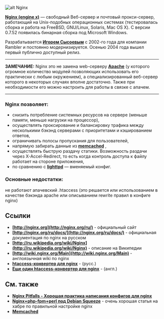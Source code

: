 ![alt Nginx](https://raw.github.com/uran1980/my-blog/master/Nginx/images/nginx-logo.png)

**[Nginx (engine x)](http://nginx.org/ru/)** — свободный Веб-сервер и почтовый прокси-сервер, работающий на Unix-подобных операционных системах (тестировалась сборка и работа на FreeBSD, GNU/Linux, Solaris, Mac OS X). С версии 0.7.52 появилась бинарная сборка под Microsoft Windows.

Разрабатывается **[Игорем Сысоевым](http://ru.wikipedia.org/wiki/%D0%A1%D1%8B%D1%81%D0%BE%D0%B5%D0%B2,_%D0%98%D0%B3%D0%BE%D1%80%D1%8C_%D0%92%D0%BB%D0%B0%D0%B4%D0%B8%D0%BC%D0%B8%D1%80%D0%BE%D0%B2%D0%B8%D1%87)** с 2002-го года для компании Rambler и постоянно модернизируется. Осенью 2004 года вышел первый публично доступный релиз.

***
**ЗАМЕЧАНИЕ:**
Nginx это не замена web-серверу **[Apache](http://ru.wikipedia.org/wiki/Apache)** (у которого огромное количество модулей позволяющих использовать его практически с любым окружением), а специализированный веб-сервер которого в некоторых случаях вполне достаточно. Также при необходимости его можно настроить для работы в связке с апачем.
***

### Nginx позволяет:
* снизить потребление системных ресурсов на сервере (меньше памяти, меньше нагрузки на процессор),
* осуществлять проксирование и балансировку трафика между несколькими бэкэнд серверами с приоритетами и кэшированием ответов,
* ограничивать полосы пропускания для пользователей,
* напрямую забирать данные из **[memcached](http://www.uran1980.com/myfolio/2009/05/19/memcached/)** ,
* осуществлять быструю раздачу статики. Возможность раздачи через X-Accel-Redirect, то есть когда контроль доступа к файлу работает на стороне приложения,
* по сравнению с **[lighttpd](http://ru.wikipedia.org/wiki/Lighttpd)** — вменяемый конфиг.


### Основные недостатки:
не работают апачевский .htaccess (это решается или использованием в качестве бэкэнда apache или описыванием rewrite правил в конфиге nginx)


## Ссылки
* **[http://nginx.org](http://nginx.org/ru/)** - официальный сайт
* **[http://nginx.org/ru/docs/](http://nginx.org/ru/docs/)** - официальная документация по nginx на русском
* **[http://ru.wikipedia.org/wiki/Nginx](http://ru.wikipedia.org/wiki/Nginx)** - описание на Википедии
* **[http://wiki.nginx.org/Main](http://wiki.nginx.org/Main)** - англоязычная wiki по nginx
* **[htaccess-конвертер для nginx](http://winginx.ru/htaccess)** - (русс.)
* **[Еще один htaccess-конвертер для nginx](http://www.anilcetin.com/convert-apache-htaccess-to-nginx/)** - (англ.)


## См. также
* **[Nginx Pitfalls - Хорошая практика написания конфигов для nginx](http://wiki.nginx.org/Pitfalls)**
* **[Nginx+php-fpm+perl под Debian Squeeze](http://habrahabr.ru/post/164401/)** - очень хорошая статья на хабре по правильной настройке nginx
* **[Memcached](https://github.com/uran1980/my-blog/blob/master/Memcached/memcached.md)**
